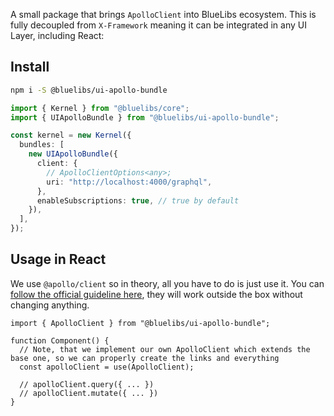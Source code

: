 A small package that brings `ApolloClient` into BlueLibs ecosystem. This is fully decoupled from `X-Framework` meaning it can be integrated in any UI Layer, including React:

## Install

```bash
npm i -S @bluelibs/ui-apollo-bundle
```

```ts
import { Kernel } from "@bluelibs/core";
import { UIApolloBundle } from "@bluelibs/ui-apollo-bundle";

const kernel = new Kernel({
  bundles: [
    new UIApolloBundle({
      client: {
        // ApolloClientOptions<any>;
        uri: "http://localhost:4000/graphql",
      },
      enableSubscriptions: true, // true by default
    }),
  ],
});
```

## Usage in React

We use `@apollo/client` so in theory, all you have to do is just use it. You can [follow the official guideline here](https://www.apollographql.com/docs/react/api/react/hooks/), they will work outside the box without changing anything.

```tsx
import { ApolloClient } from "@bluelibs/ui-apollo-bundle";

function Component() {
  // Note, that we implement our own ApolloClient which extends the base one, so we can properly create the links and everything
  const apolloClient = use(ApolloClient);

  // apolloClient.query({ ... })
  // apolloClient.mutate({ ... })
}
```

